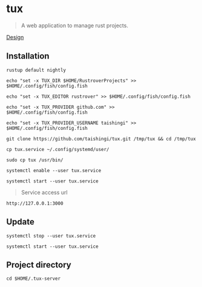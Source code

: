 # tux

> A web application to manage rust projects.

[Design](https://www.figma.com/file/LoH2IH17LXFlugXmuuio3o/tux?type=design&node-id=1%3A2&mode=design&t=3ZFpY3ZYs3328J0N-1)

## Installation

```shell
rustup default nightly
```

```shell
echo "set -x TUX_DIR $HOME/RustroverProjects" >> $HOME/.config/fish/config.fish
```

```shell
echo "set -x TUX_EDITOR rustrover" >> $HOME/.config/fish/config.fish
```

```shell
echo "set -x TUX_PROVIDER github.com" >> $HOME/.config/fish/config.fish
```

```shell
echo "set -x TUX_PROVIDER_USERNAME taishingi" >> $HOME/.config/fish/config.fish
```

```shell
git clone https://github.com/taishingi/tux.git /tmp/tux && cd /tmp/tux
```

```shell
cp tux.service ~/.config/systemd/user/
```

```shell
sudo cp tux /usr/bin/
```

```shell
systemctl enable --user tux.service
```

```shell
systemctl start --user tux.service
```

> Service access url

```http
http://127.0.0.1:3000
```

## Update

```shell
systemctl stop --user tux.service
```

```shell
systemctl start --user tux.service
```

## Project directory

```shell
cd $HOME/.tux-server
```
